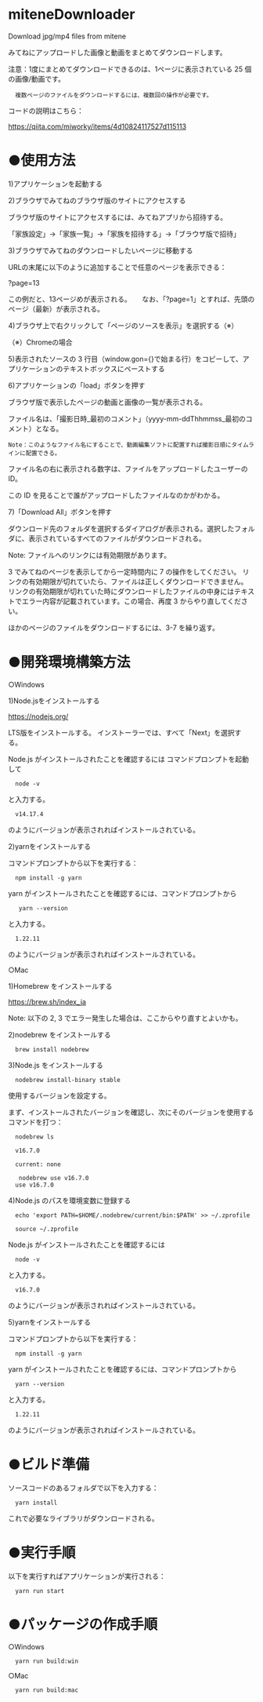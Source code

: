# miteneDownloader
Download jpg/mp4 files from mitene

みてねにアップロードした画像と動画をまとめてダウンロードします。

注意：1度にまとめてダウンロードできるのは、1ページに表示されている 25 個の画像/動画です。

      複数ページのファイルをダウンロードするには、複数回の操作が必要です。


コードの説明はこちら：

https://qiita.com/miworky/items/4d10824117527d115113


# ●使用方法

1)アプリケーションを起動する

2)ブラウザでみてねのブラウザ版のサイトにアクセスする

  ブラウザ版のサイトにアクセスするには、みてねアプリから招待する。

  「家族設定」->「家族一覧」->「家族を招待する」->「ブラウザ版で招待」

3)ブラウザでみてねのダウンロードしたいページに移動する

  URLの末尾に以下のように追加することで任意のページを表示できる：

  ?page=13

  この例だと、13ページめが表示される。
　
   なお、「?page=1」とすれば、先頭のページ（最新）が表示される。


4)ブラウザ上で右クリックして「ページのソースを表示」を選択する（※）

  （※）Chromeの場合

5)表示されたソースの 3 行目（window.gon={}で始まる行）をコピーして、アプリケーションのテキストボックスにペーストする

6)アプリケーションの「load」ボタンを押す

  ブラウザ版で表示したページの動画と画像の一覧が表示される。

  ファイル名は、「撮影日時_最初のコメント」（yyyy-mm-ddThhmmss_最初のコメント）となる。

    Note：このようなファイル名にすることで、動画編集ソフトに配置すれば撮影日順にタイムラインに配置できる。

ファイル名の右に表示される数字は、ファイルをアップロードしたユーザーのID。

この ID を見ることで誰がアップロードしたファイルなのかがわかる。


7)「Download All」ボタンを押す

ダウンロード先のフォルダを選択するダイアログが表示される。選択したフォルダに、表示されているすべてのファイルがダウンロードされる。

  Note: ファイルへのリンクには有効期限があります。

  3 でみてねのページを表示してから一定時間内に 7 の操作をしてください。
リンクの有効期限が切れていたら、ファイルは正しくダウンロードできません。
リンクの有効期限が切れていた時にダウンロードしたファイルの中身にはテキストでエラー内容が記載されています。この場合、再度 3 からやり直してください。


ほかのページのファイルをダウンロードするには、3-7 を繰り返す。





# ●開発環境構築方法

○Windows


1)Node.jsをインストールする

https://nodejs.org/

LTS版をインストールする。
インストーラーでは、すべて「Next」を選択する。

Node.js がインストールされたことを確認するには
コマンドプロンプトを起動して

      node -v

と入力する。

      v14.17.4

のようにバージョンが表示されればインストールされている。


2)yarnをインストールする

コマンドプロンプトから以下を実行する：

      npm install -g yarn

yarn がインストールされたことを確認するには、コマンドプロンプトから

       yarn --version

と入力する。

      1.22.11
      
のようにバージョンが表示されればインストールされている。



○Mac

1)Homebrew をインストールする

https://brew.sh/index_ja

Note: 以下の 2, 3 でエラー発生した場合は、ここからやり直すとよいかも。


2)nodebrew をインストールする

      brew install nodebrew

3)Node.js をインストールする

      nodebrew install-binary stable

使用するバージョンを設定する。

まず、インストールされたバージョンを確認し、次にそのバージョンを使用するコマンドを打つ：

      nodebrew ls

      v16.7.0

      current: none

       nodebrew use v16.7.0
      use v16.7.0

4)Node.js のパスを環境変数に登録する

      echo 'export PATH=$HOME/.nodebrew/current/bin:$PATH' >> ~/.zprofile

      source ~/.zprofile 

Node.js がインストールされたことを確認するには

      node -v

と入力する。

      v16.7.0

のようにバージョンが表示されればインストールされている。

5)yarnをインストールする

コマンドプロンプトから以下を実行する：

      npm install -g yarn

yarn がインストールされたことを確認するには、コマンドプロンプトから

      yarn --version

と入力する。

      1.22.11

のようにバージョンが表示されればインストールされている。




# ●ビルド準備

ソースコードのあるフォルダで以下を入力する：

      yarn install

これで必要なライブラリがダウンロードされる。


# ●実行手順

以下を実行すればアプリケーションが実行される：

      yarn run start



# ●パッケージの作成手順

○Windows
      
      yarn run build:win

○Mac
      
      yarn run build:mac





